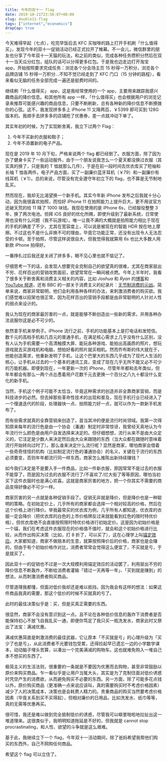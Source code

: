 ```yaml
---
title: 今年的双十一 flag
date: 2019-10-21T23:56:07+08:00
slug: double11-flag
tags: ["internet","economics"]
dropCap: true
---
```


今天难得早起（七点），吃完早饭后去 KFC 买咖啡的路上打开手机刷「什么值得买」，发现今年的双十一促销活动已经正式拉开了帷幕。<!--more-->不一会儿，微信群里的朋友也分享了今年双十一天猫的玩法，和之前的类似，完成各种任务攒积分然后在双十一当天瓜分红包，组队的话可以分得更多红包。于是我也边走边打开淘宝 app，开始按照要求完成任务：浏览各个分会场主页 15 秒得一万积分，浏览各个品牌店铺 15 秒得一万积分...不知不觉已经走到了 KFC 门口（15 分钟的路程），看来看似无脑的任务全部完成一遍还是挺费时间的。

继续刷「什么值得买」 app，这是我经常使用的一个 app，主要用来跟踪我感兴趣商品的降价信息。和其他所有 app 一样，「什么值得买」也会根据用户的浏览记录来推荐可能感兴趣的商品信息，只要不断刷新，总有各种新的降价信息不断撩拨你的心弦。这不，我发现拼多多上 iPhone 11 又降两百，￥5399 即可买到 128G 版本的。我顺手去拼多多的店铺抢了优惠券，差一点就冲动下单了。

其实年初的时候，为了实现断舍离，我立下过两个 Flag：

1. 今年不买新的衣服和鞋子；
2. 今年不添置新的电子产品。

现在是 2019 年 10 月下旬，严格来说两个 flag 都已经倒了。衣服方面，除了因为办了健身卡买了一些运动服外，由于一个朋友说我怎么一个夏天都没换过衣服（其实真的换了，只是我的 T 恤就那么几件），于是在前一段时间去优衣库买了短袖和长袖 T 恤各两件。电子产品方面，买了一副廉价蓝牙耳机（￥79）和一副廉价有线耳机（￥1）。总的来说，尽管没有完全遵守年初立下的 flag，也不算是无节制地乱买。

然而现在，我却无比渴望换一个新手机。其实今年新 iPhone 发布之后我就十分心动，因为我很喜欢拍照，而恰好 iPhone 11 在拍照能力上提升巨大，更不用说官方还破天荒的给 11 降了 1000 块钱。我现在使用的是 iPhone 6s，已经服役整整 3 年，换了两次电池。但拜 iOS 良好的优化所赐，即使升级到了最新系统，日常使用也没有什么问题（我不玩游戏）。唯一让我不满的大概就是拍照能力相比于现在的手机的确差了不少，尤其在宽容度上，可以说是被现在的智能 HDR 按在地上摩擦。不过这也不是什么非换不可的理由，毕竟它功能正常，还没有出现令人无法忍受的卡顿。至于拍照，尽管这样说很自大，但我觉得我就算用 6s 也比大多数人用新款 iPhone 拍得好。

一番挣扎过后我还是关闭了拼多多，眼不见心里也就不惦记了。

仔细思考一下的话，会发现人想要完全克制自己的欲望真的很难，尤其在商家层出不穷、花样百出的营销攻势面前，欲望常常在一瞬间被点燃。今年上半年时，我看了很多关于断舍离和消费主义相关的内容，比如 *Joshua* 和 *Ryan* 的[博客](https://www.theminimalists.com/)和 [YouTube 频道](https://www.youtube.com/user/jmillburn)，还有 BBC 的一部关于消费主义的纪录片：[无节制消费的元凶](https://www.bilibili.com/bangumi/play/ep119577)。简单来说，商家非常聪明，他们会利用各种各样的办法，来刺激消费者的购买欲。我们感觉难以招架也很正常，因为花样百出的营销手段都是由非常聪明的人针对人性的弱点来设计的。

我认为现在的商家最厉害的一点，就是能够不断创造出一些新的需求，并用各种办法说服你这是必不可少的。

依然拿手机来举例子。iPhone 流行之前，手机的功能基本上是打电话和发短信。数千元的高档手机和几百元的普通手机，在满足核心需求上几乎没有什么区别，没有人认为手机需要一个高清触摸大屏、能玩各种游戏、能拍出高画质的照片，想玩游戏就去买游戏机和电脑，想拍好看的照片就买相机。然而乔布斯的伟大就在于，他能创造需求，他重新发明了手机，让这个巴掌大的东西几乎成为了现代人生活的核心，让手机从过去的一个基本的通讯工具，变成了现在几乎无所不能又必不可少的万能机器。即便到现在，一年更新一次的 iPhone，尽管年年都和去年类似，但年年都会有那么一两个点怂恿着用户花数千元去更换一个百分之八九十都没什么变化的新手机。

当然，手机这个例子可能不太恰当，毕竟这种需求的创造并非全靠商家营销，而是科技进步的必然。但去掉那些革命性技术的出现和普及，现在手机行业已经进入了一个慢速迭代的阶段，处理器快一点、拍照能力好一点，就可以作为一款新手机发布了。

而有些需求就真的全靠营销来创造了，首当其冲的便是流行时尚领域。我第一次得知原来每年的流行色是由一个协会（潘通）制定时非常惊讶，我曾经天真地认为今年流行什么颜色是由用户自发选择来决定的。但仔细想想，流行从来不是由大众定义的，它注定是少数人来决定然后由大众来跟随的东西（当大众都在跟随时意味着流行开始转向过时了）。那么谁来决定什么流行呢？显然是商家，哪怕商家会借着一些奇奇怪怪的机构（比如制定流行色的潘通协会）的名义，关键在于流行的东西必须要变，否则年年都流行同一样东西，商家怎么推陈出新持续赚钱？

如今我们决定是不是要入手一件商品，比如一件新衣服，原因常常不是过去的衣服不能穿了，而是因为过去的衣服不流行了/不喜欢了/烂大街了等等原因，哪怕当初买下这件衣服时也是满心欢喜。这就是商家厉害的地方，把一个你其实不需要的商品变得好像必不可少一样。

商家厉害的另一点就是各种促销手段了。促销无非就是降价，但是降价也是一种聪明的策略。在初始定价上，几乎所有的商家都会选择一个相对较高的价格，然后在这个价格上进行降价。举我最常买的优衣库为例，几乎所有人都知道，优衣库的衣服一定会降价（把优衣库的白色的上市价格牌反过来就能看到红色的限时特优价格），但优衣库绝不会直接按照限时特优价格进行初始定价。这是因为初始价格是一个锚，我们在考虑这件衣服现在的价格值不值时，就会和这个初始价格进行比较，从而作出购买决策（比如，打 8 折了，可以买了），这在心理学上叫[锚定效应](https://zh.wikipedia.org/zh/%E9%8C%A8%E5%AE%9A%E6%95%88%E6%87%89)。大家都知道，商家不做赔本的生意，就算按照降价后的价格，商家也是会赚的，但由于有个初始价格作对比，消费者常常会觉得这么便宜了，不买就是亏，于是就买了。

因此双十一的促销也不过是一次大规模利用锚定效应的活动罢了，利用层出不穷的降价信息不断轰炸，不断给消费者灌输「错过一天再等一年」、「买到就是赚到」的想法，从而刺激消费者购买商品。

尽管道理我都懂，但面对低价我却还是难以抵挡，因为我会有这样的想法：如果这件商品我真的需要，那这个低价的时候不买就真的亏了。

此时的最佳决策似乎是：买，但是买真正需要的东西。

很显然，商家不会没有意识到这一点。且不论在各种低价信息的轰炸下消费者是否能保持初心不放飞自我乱买一通，即便你笃定了我只买一瓶洗发水，商家此时又祭出了法宝：满减优惠。

满减优惠简直是刺激消费的最佳武器，它让原本「不买就是亏」的心理升级为「买少了也是亏」，从此消费者不光要钱包受累，还得捡起早已遗忘一边的小学数学课本，动动脑子埋头苦算，以凑出一个完美满减的购物车。这也就难免购入一堆自己本不想买的东西了。

极简主义的生活法则，很重要的一条就是不要因为优惠而去购物，甚至非常鼓励以原价来购买商品。乍一看似乎是让用户当冤大头，其实是为了克制住面对低价诱惑时凭空产生的消费欲，从而避免购买不必要的东西。另一方面，除了可能多花点钱以外，原价购买商品（更准确一点来说应该叫，真的需要购买时不考虑价格因素）减少了人的决策成本，决策也是会耗费人精力的。贵重商品的购买当然要考虑价格因素（毕竟关系到买不买得起），但相对廉价的日用品，比如洗发水、纸巾等等，真的无需等优惠再买。

很可惜，我还是难以做到完全抵制低价的诱惑，尽管我可以噼里啪啦地拉扯出这一堆道理来。这很类似于，我明明知道拖延是不好的，但我就是 cannot stop procrastinating，和人性、欲望的斗争就是这么艰难。

基于此，我继续立下一个 flag，今年双十一活动期间，除了爸妈希望我帮他们购买的东西外，自己不网购任何商品。

希望这个 flag 可以立住了。

